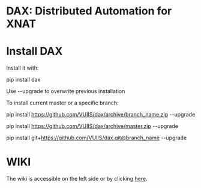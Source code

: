 DAX: Distributed Automation for XNAT
===

# Install DAX

Install it with:

pip install dax

Use --upgrade to overwrite previous installation

To install current master or a specific branch:

pip install https://github.com/VUIIS/dax/archive/branch_name.zip --upgrade

pip install https://github.com/VUIIS/dax/archive/master.zip --upgrade

pip install git+https://github.com/VUIIS/dax.git@branch_name --upgrade

# WIKI

The wiki is accessible on the left side or by clicking [here](https://github.com/VUIIS/dax/wiki).
